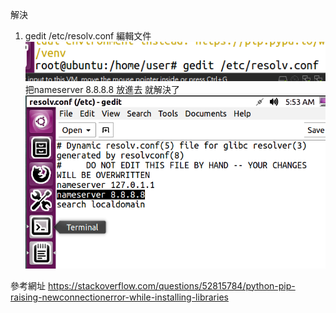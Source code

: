 解決 
1. gedit /etc/resolv.conf  編輯文件  
![GITHUB](https://github.com/timmy10289/cisco/blob/main/pictures/pip01.png)  
把nameserver 8.8.8.8  放進去  就解決了  
![GITHUB](https://github.com/timmy10289/cisco/blob/main/pictures/pip02.png)  



參考網址 https://stackoverflow.com/questions/52815784/python-pip-raising-newconnectionerror-while-installing-libraries

